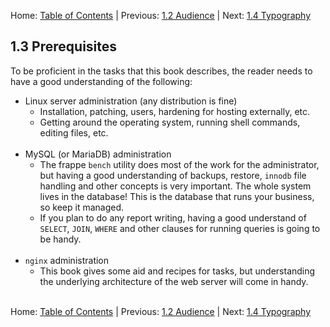 Home: [Table of Contents](../README "Table of Contents") | Previous: [1.2 Audience](audience "Audience") | Next: [1.4 Typography](typography "Typography")

## 1.3 Prerequisites

To be proficient in the tasks that this book describes, the reader needs to have a good understanding of the following:

* Linux server administration (any distribution is fine)
    * Installation, patching, users, hardening for hosting externally, etc.
    * Getting around the operating system, running shell commands, editing files, etc.<br /><br />
* MySQL (or MariaDB) administration
    * The frappe `bench` utility does most of the work for the administrator, but having a good understanding of backups, restore, `innodb` file handling and other concepts is very important. The whole system lives in the database! This is the database that runs your business, so keep it managed.
    * If you plan to do any report writing, having a good understand of `SELECT`, `JOIN`, `WHERE` and other clauses for running queries is going to be handy.<br /><br />
* `nginx` administration
    * This book gives some aid and recipes for tasks, but understanding the underlying architecture of the web server will come in handy.<br /><br />
    
Home: [Table of Contents](../README "Table of Contents") | Previous: [1.2 Audience](audience "Audience") | Next: [1.4 Typography](typography "Typography")
